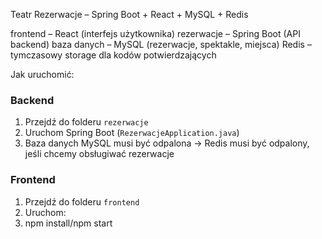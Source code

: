 Teatr Rezerwacje – Spring Boot + React + MySQL + Redis

frontend – React (interfejs użytkownika)
rezerwacje – Spring Boot (API backend)
baza danych – MySQL (rezerwacje, spektakle, miejsca)
Redis – tymczasowy storage dla kodów potwierdzających

Jak uruchomić:
### Backend
1. Przejdź do folderu `rezerwacje`
2. Uruchom Spring Boot (`RezerwacjeApplication.java`)
3. Baza danych MySQL musi być odpalona -> Redis musi być odpalony, jeśli chcemy obsługiwać rezerwacje

### Frontend
1. Przejdź do folderu `frontend`
2. Uruchom:
3. npm install/npm start
